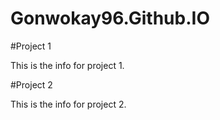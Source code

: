 # Gonwokay96.Github.IO

#Project 1 

This is the info for project 1.

#Project 2

This is the info for project 2.
